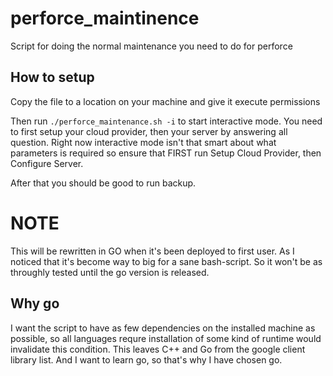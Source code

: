 # perforce_maintinence

Script for doing the normal maintenance you need to do for perforce

## How to setup
Copy the file to a location on your machine and give it execute permissions

Then run `./perforce_maintenance.sh -i` to start interactive mode. You need to first setup your cloud provider, then your server by answering all question.
Right now interactive mode isn't that smart about what parameters is required so ensure that FIRST run Setup Cloud Provider, then Configure Server.

After that you should be good to run backup.

# NOTE
This will be rewritten in GO when it's been deployed to first user. As I noticed that it's become way to big for a sane bash-script. So it won't be as throughly tested until the go version is released.

## Why go
I want the script to have as few dependencies on the installed machine as possible, so all languages requre installation of some kind of runtime would invalidate this condition. This leaves C++ and Go from the google client library list. And I want to learn go, so that's why I have chosen go.